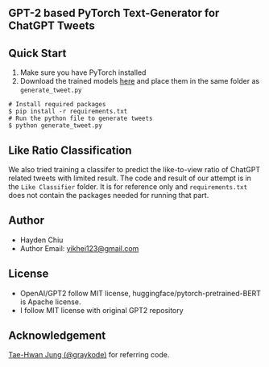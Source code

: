 ## **GPT-2 based PyTorch Text-Generator for ChatGPT Tweets**

## Quick Start

1. Make sure you have PyTorch installed
2. Download the trained models [here](https://drive.google.com/drive/folders/1sO4d16KKXxaJ8ihGjh8EKRAlSxTu9GoE?usp=share_link) and place them in the same folder as ```generate_tweet.py```
```shell
# Install required packages
$ pip install -r requirements.txt
# Run the python file to generate tweets
$ python generate_tweet.py
```

## Like Ratio Classification
We also tried training a classifer to predict the like-to-view ratio of ChatGPT related tweets with limited result. The code and result of our attempt is in the ```Like Classifier```  folder. It is for reference only and ```requirements.txt``` does not contain the packages needed for running that part.


## Author

- Hayden Chiu
- Author Email: [yikhei123@gmail.com](mailto:yikhei123@gmail.com)


## License

- OpenAI/GPT2 follow MIT license, huggingface/pytorch-pretrained-BERT is Apache license. 
- I follow MIT license with original GPT2 repository


## Acknowledgement
[Tae-Hwan Jung (@graykode)](https://github.com/graykode/gpt-2-Pytorch) for referring code.